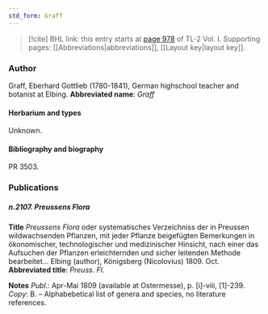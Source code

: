 ```yaml
---
std_form: Graff
---
```


> [!cite] BHL link: this entry starts at [page 978](https://www.biodiversitylibrary.org/page/33121109) of TL-2 Vol. I.
> Supporting pages: [[Abbreviations|abbreviations]], [[Layout key|layout key]].

### Author

Graff, Eberhard Gottlieb (1780-1841), German highschool teacher and botanist at Elbing. 
**Abbreviated name**: *Graff*

#### Herbarium and types

Unknown.

#### Bibliography and biography

PR 3503.

### Publications

##### n.2107. Preussens Flora

**Title**
*Preussens Flora* oder systematisches Verzeichniss der in Preussen wildwachsenden Pflanzen, mit jeder Pflanze beigefügten Bemerkungen in ökonomischer, technologischer und medizinischer Hinsicht, nach einer das Aufsuchen der Pflanzen erleichternden und sicher leitenden Methode bearbeitet... Elbing (author), Königsberg (Nicolovius) 1809. Oct.
**Abbreviated title**: *Preuss. Fl.*

**Notes**
*Publ*.: Apr-Mai 1809 (available at Ostermesse), p. \[i\]-viii, \[1\]-239. *Copy*: B. – Alphabebetical list of genera and species, no literature references.


